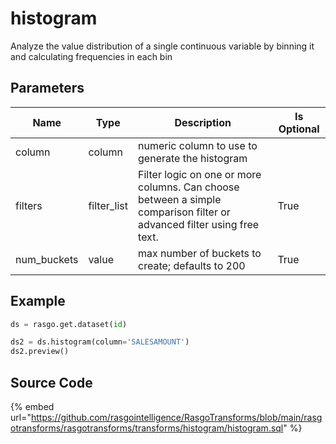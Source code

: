 

# histogram

Analyze the value distribution of a single continuous variable by binning it and calculating frequencies in each bin

## Parameters

|    Name     |    Type     |                                                      Description                                                       | Is Optional |
| ----------- | ----------- | ---------------------------------------------------------------------------------------------------------------------- | ----------- |
| column      | column      | numeric column to use to generate the histogram                                                                        |             |
| filters     | filter_list | Filter logic on one or more columns. Can choose between a simple comparison filter or advanced filter using free text. | True        |
| num_buckets | value       | max number of buckets to create; defaults to 200                                                                       | True        |


## Example

```python
ds = rasgo.get.dataset(id)

ds2 = ds.histogram(column='SALESAMOUNT')
ds2.preview()
```

## Source Code

{% embed url="https://github.com/rasgointelligence/RasgoTransforms/blob/main/rasgotransforms/rasgotransforms/transforms/histogram/histogram.sql" %}

